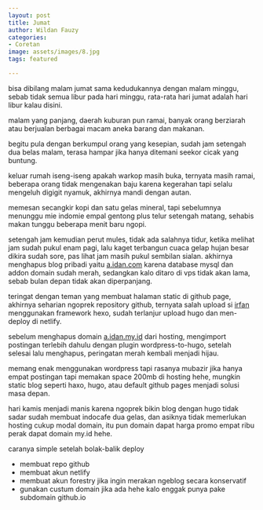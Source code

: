 ```yaml
---
layout: post
title: Jumat
author: Wildan Fauzy
categories:
- Coretan
image: assets/images/8.jpg
tags: featured

---
```

bisa dibilang malam jumat sama kedudukannya dengan malam minggu, sebab tidak semua libur pada hari minggu, rata-rata hari jumat adalah hari libur kalau disini.

malam yang panjang, daerah kuburan pun ramai, banyak orang berziarah atau berjualan berbagai macam aneka barang dan makanan.

begitu pula dengan berkumpul orang yang kesepian, sudah jam setengah dua belas malam, terasa hampar jika hanya ditemani seekor cicak yang buntung.

keluar rumah iseng-iseng apakah warkop masih buka, ternyata masih ramai, beberapa orang tidak mengenakan baju karena kegerahan tapi selalu mengeluh digigit nyamuk, akhirnya mandi dengan autan.

memesan secangkir kopi dan satu gelas mineral, tapi sebelumnya menunggu mie indomie empal gentong plus telur setengah matang, sehabis makan tunggu beberapa menit baru ngopi.

setengah jam kemudian perut mules, tidak ada salahnya tidur, ketika melihat jam sudah pukul enam pagi, lalu kaget terbangun cuaca gelap hujan besar dikira sudah sore, pas lihat jam masih pukul sembilan sialan.
akhirnya menghapus blog pribadi yaitu [a.idan.com](https://idan.my.id/) karena database mysql dan addon domain sudah merah, sedangkan kalo ditaro di vps tidak akan lama, sebab bulan depan tidak akan diperpanjang.

teringat dengan teman yang membuat halaman static di github page, akhirnya seharian ngoprek repository github, ternyata salah upload si [irfan](https://irufano.github.io/) menggunakan framework hexo, sudah terlanjur upload hugo dan men-deploy di netlify.

sebelum menghapus domain [a.idan.my.id](https://idan.my.id/) dari hosting, mengimport postingan terlebih dahulu dengan plugin wordpress-to-hugo, setelah selesai lalu menghapus, peringatan merah kembali menjadi hijau.

memang enak menggunakan wordpress tapi rasanya mubazir jika hanya empat postingan tapi memakan space 200mb di hosting hehe, mungkin static blog seperti haxo, hugo, atau default github pages menjadi solusi masa depan.

hari kamis menjadi manis karena ngoprek bikin blog dengan hugo tidak sadar sudah membuat indocafe dua gelas, dan asiknya tidak memerlukan hosting cukup modal domain, itu pun domain dapat harga promo empat ribu perak dapat domain my.id hehe.

caranya simple setelah bolak-balik deploy

* membuat repo github
* membuat akun netlify
* membuat akun forestry jika ingin merakan ngeblog secara konservatif
* gunakan custum domain jika ada hehe kalo enggak punya pake subdomain github.io